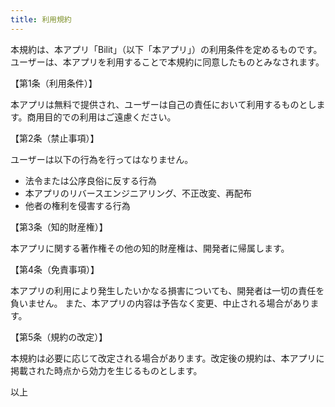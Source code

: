```yaml
---
title: 利用規約
---
```


本規約は、本アプリ「Bilit」（以下「本アプリ」）の利用条件を定めるものです。ユーザーは、本アプリを利用することで本規約に同意したものとみなされます。

【第1条（利用条件）】

本アプリは無料で提供され、ユーザーは自己の責任において利用するものとします。商用目的での利用はご遠慮ください。

【第2条（禁止事項）】

ユーザーは以下の行為を行ってはなりません。
- 法令または公序良俗に反する行為
- 本アプリのリバースエンジニアリング、不正改変、再配布
- 他者の権利を侵害する行為

【第3条（知的財産権）】

本アプリに関する著作権その他の知的財産権は、開発者に帰属します。

【第4条（免責事項）】

本アプリの利用により発生したいかなる損害についても、開発者は一切の責任を負いません。
また、本アプリの内容は予告なく変更、中止される場合があります。

【第5条（規約の改定）】

本規約は必要に応じて改定される場合があります。改定後の規約は、本アプリに掲載された時点から効力を生じるものとします。

以上